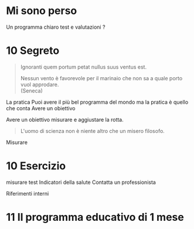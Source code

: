 # Mi sono perso 

Un programma chiaro test e valutazioni ?

# 10 Segreto

>  Ignoranti quem portum petat nullus suus ventus est.
>  
>  Nessun vento è favorevole per il marinaio che non sa a quale porto vuol approdare.  
>  (Seneca)

La pratica Puoi avere il più bel programma del mondo ma la pratica è quello che conta
Avere un obiettivo 

Avere un obiettivo misurare e aggiustare la rotta.

> L'uomo di scienza non è niente altro che un misero filosofo.

Misurare

# 10 Esercizio


misurare test 
Indicatori della salute
Contatta un professionista

Riferimenti interni





# 11 Il programma educativo di 1 mese

<!--stackedit_data:
eyJoaXN0b3J5IjpbOTgwOTgxMDEsLTE4ODQ5ODE5MzEsNjQxMD
A4NDE5LC0yMTE0NzIwMjcxXX0=
-->